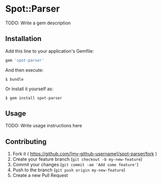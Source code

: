 # Spot::Parser

TODO: Write a gem description

## Installation

Add this line to your application's Gemfile:

```ruby
gem 'spot-parser'
```

And then execute:

    $ bundle

Or install it yourself as:

    $ gem install spot-parser

## Usage

TODO: Write usage instructions here

## Contributing

1. Fork it ( https://github.com/[my-github-username]/spot-parser/fork )
2. Create your feature branch (`git checkout -b my-new-feature`)
3. Commit your changes (`git commit -am 'Add some feature'`)
4. Push to the branch (`git push origin my-new-feature`)
5. Create a new Pull Request
